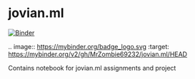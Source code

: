 # jovian.ml
[![Binder](https://mybinder.org/badge_logo.svg)](https://mybinder.org/v2/gh/MrZombie69232/jovian.ml/HEAD)

.. image:: https://mybinder.org/badge_logo.svg
 :target: https://mybinder.org/v2/gh/MrZombie69232/jovian.ml/HEAD

Contains notebook for jovian.ml assignments and project
